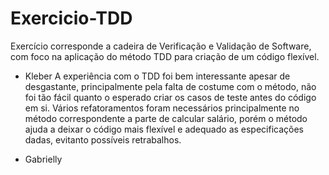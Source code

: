 # Exercicio-TDD
Exercício corresponde a cadeira de Verificação e Validação de Software, com foco na aplicação do método TDD para  criação de um código flexível.

- Kleber
A experiência com o TDD foi bem interessante apesar de desgastante, principalmente pela falta de costume com o método, não foi tão fácil quanto o esperado criar os casos de teste antes do código em si.
Vários refatoramentos foram necessários principalmente no método correspondente a parte de calcular salário, porém o método ajuda a deixar o código mais flexível e adequado as especificações dadas, evitanto possíveis retrabalhos.

- Gabrielly
